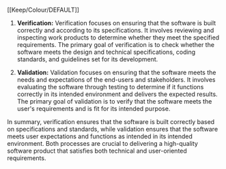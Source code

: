 [[Keep/Colour/DEFAULT]] 


1. **Verification:**
Verification focuses on ensuring that the software is built correctly and according to its specifications. 
It involves reviewing and inspecting work products to determine whether they meet the specified requirements. 
The primary goal of verification is to check whether the software meets the design and technical specifications, coding standards, and guidelines set for its development.



2. **Validation:**
Validation focuses on ensuring that the software meets the needs and expectations of the end-users and stakeholders.
 It involves evaluating the software through testing to determine if it functions correctly in its intended environment and delivers the expected results. 
The primary goal of validation is to verify that the software meets the user's requirements and is fit for its intended purpose.


In summary, verification ensures that the software is built correctly based on specifications and standards, while validation ensures that the software meets user expectations and functions as intended in its intended environment. Both processes are crucial to delivering a high-quality software product that satisfies both technical and user-oriented requirements.
